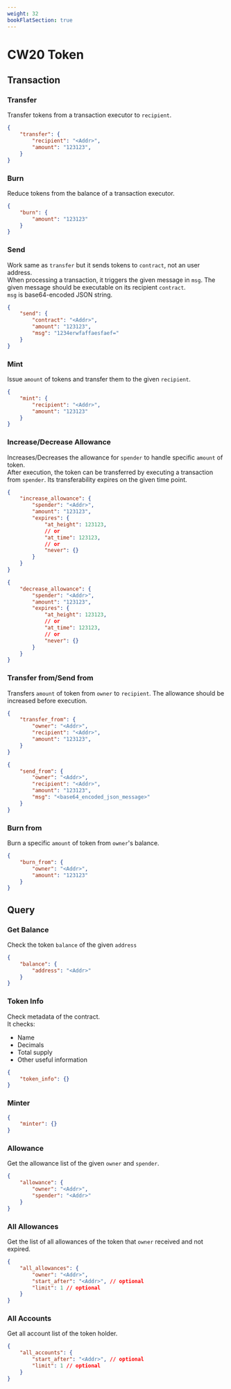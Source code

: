 ```yaml
---
weight: 32
bookFlatSection: true
---
```


# CW20 Token

## Transaction

### Transfer

Transfer tokens from a transaction executor to `recipient`.

```json
{
    "transfer": {
        "recipient": "<Addr>",
        "amount": "123123",
    }
}
```

### Burn

Reduce tokens from the balance of a transaction executor.

```json
{
    "burn": {
        "amount": "123123"
    }
}
```

### Send

Work same as `transfer` but it sends tokens to `contract`, not an user address.<br />
When processing a transaction, it triggers the given message in `msg`. The given message should be executable on its recipient `contract`.<br />
`msg` is base64-encoded JSON string.

```json
{
    "send": {
        "contract": "<Addr>",
        "amount": "123123",
        "msg": "1234erwfaffaesfaef="
    }
}
```

### Mint

Issue `amount` of tokens and transfer them to the given `recipient`.

```json
{
    "mint": {
        "recipient": "<Addr>",
        "amount": "123123"
    }
}
```

### Increase/Decrease Allowance

Increases/Decreases the allowance for `spender` to handle specific `amount` of token.<br />
After execution, the token can be transferred by executing a transaction from `spender`. Its transferability expires on the given time point.

```json
{
    "increase_allowance": {
        "spender": "<Addr>",
        "amount": "123123",
        "expires": {
            "at_height": 123123,
            // or
            "at_time": 123123,
            // or
            "never": {}
        }
    }
}
```

```json
{
    "decrease_allowance": {
        "spender": "<Addr>",
        "amount": "123123",
        "expires": {
            "at_height": 123123,
            // or
            "at_time": 123123,
            // or
            "never": {}
        }
    }
}
```

### Transfer from/Send from

Transfers `amount` of token from `owner` to `recipient`. The allowance should be increased before execution.

```json
{
    "transfer_from": {
        "owner": "<Addr>",
        "recipient": "<Addr>",
        "amount": "123123",
    }
}
```

```json
{
    "send_from": {
        "owner": "<Addr>",
        "recipient": "<Addr>",
        "amount": "123123",
        "msg": "<base64_encoded_json_message>"
    }
}
```

### Burn from

Burn a specific `amount` of token from `owner`'s balance.

```json
{
    "burn_from": {
        "owner": "<Addr>",
        "amount": "123123"
    }
}
```

## Query

### Get Balance

Check the token `balance` of the given `address`

```json
{
    "balance": {
        "address": "<Addr>"
    }
}
```

### Token Info

Check metadata of the contract.<br />
It checks:
- Name
- Decimals
- Total supply
- Other useful information

```json
{
    "token_info": {}
}
```

### Minter

```json
{
    "minter": {}
}
```

### Allowance

Get the allowance list of the given `owner` and `spender`.

```json
{
    "allowance": {
        "owner": "<Addr>",
        "spender": "<Addr>"
    }
}
```

### All Allowances

Get the list of all allowances of the token that `owner` received and not expired.

```json
{
    "all_allowances": {
        "owner": "<Addr>",
        "start_after": "<Addr>", // optional
        "limit": 1 // optional
    }
}
```

### All Accounts

Get all account list of the token holder.

```json
{
    "all_accounts": {
        "start_after": "<Addr>", // optional
        "limit": 1 // optional
    }
}
```
